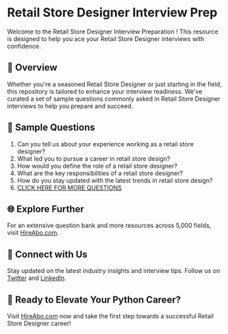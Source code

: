 # Retail Store Designer Interview Prep

Welcome to the Retail Store Designer Interview Preparation ! This resource is designed to help you ace your Retail Store Designer interviews with confidence.

## 🚀 Overview

Whether you're a seasoned Retail Store Designer or just starting in the field, this repository is tailored to enhance your interview readiness. We've curated a set of sample questions commonly asked in Retail Store Designer interviews to help you prepare and succeed.

## 📝 Sample Questions

1. Can you tell us about your experience working as a retail store designer?
2. What led you to pursue a career in retail store design?
3. How would you define the role of a retail store designer?
4. What are the key responsibilities of a retail store designer?
5. How do you stay updated with the latest trends in retail store design?
6. [CLICK HERE FOR MORE QUESTIONS](https://hireabo.com/job/22_3_38/Retail%20Store%20Designer)

## 🌐 Explore Further

For an extensive question bank and more resources across 5,000 fields, visit [HireAbo.com](https://www.hireabo.com).

## 📱 Connect with Us

Stay updated on the latest industry insights and interview tips. Follow us on [Twitter](https://twitter.com/hireabo) and [LinkedIn](https://www.linkedin.com/in/hire-abo-3609972a8/).

## 🚀 Ready to Elevate Your Python Career?

Visit [HireAbo.com](https://www.hireabo.com) now and take the first step towards a successful Retail Store Designer career!